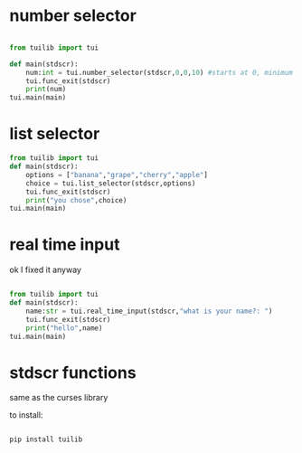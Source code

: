 # number selector
```python

from tuilib import tui

def main(stdscr):
    num:int = tui.number_selector(stdscr,0,0,10) #starts at 0, minimum 0, maximum 10
    tui.func_exit(stdscr)
    print(num)
tui.main(main)
```

# list selector
```python
from tuilib import tui
def main(stdscr):
    options = ["banana","grape","cherry","apple"]
    choice = tui.list_selector(stdscr,options)
    tui.func_exit(stdscr)
    print("you chose",choice)
tui.main(main)
```

# real time input

ok I fixed it anyway

```python

from tuilib import tui
def main(stdscr):
    name:str = tui.real_time_input(stdscr,"what is your name?: ")
    tui.func_exit(stdscr)
    print("hello",name)
tui.main(main)
```

# stdscr functions

same as the curses library


to install:

```bash

pip install tuilib
```